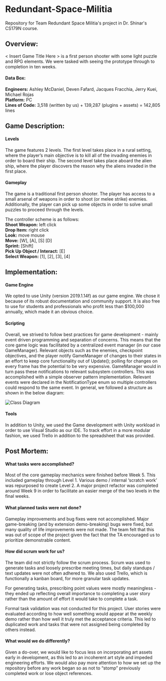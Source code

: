 # Redundant-Space-Militia  
Repository for Team Redundant Space Militia's project in Dr. Shinar's CS179N course.


## Overview:  
< Insert Game Title Here > is a first person shooter with some light puzzle and RPG elements. We were tasked with seeing the prototype through to completion in ten weeks.

#### Data Box:  
**Engineers:** Ashley McDaniel, Deven Fafard, Jacques Fracchia, Jerry Kuei, Michael Rojas  
**Platform:** PC  
**Lines of Code:** 3,518 (written by us) + 139,287 (plugins + assets) = 142,805 lines  


## Game Description:  
#### Levels  
The game features 2 levels. The first level takes place in a rural setting, where the player’s main objective is to kill all of the invading enemies in order to board their ship. The second level takes place aboard the alien ship, where the player discovers the reason why the aliens invaded in the first place.

#### Gameplay  
The game is a traditional first person shooter. The player has access to a small arsenal of weapons in order to shoot (or melee strike) enemies. Additionally, the player can pick up some objects in order to solve small puzzles to proceed through the levels. 

The controller scheme is as follows:  
**Shoot Weapon:** left click  
**Drop Item:** right click  
**Look:**  move mouse  
**Move:** [W], [A], [S] [D]  
**Sprint:** [Shift]   
**Pick Up Object / Interact:** [E]  
**Select Weapon:** [1], [2], [3], [4]  


## Implementation:  
#### Game Engine  
We opted to use Unity (version 2019.1.14f) as our game engine. We chose it because of its robust documentation and community support. It is also free to use for students and professionals who profit less than $100,000 annually, which made it an obvious choice.

#### Scripting  
Overall, we strived to follow best practices for game development - mainly event driven programming and separation of concerns. This means that the core game logic was facilitated by a centralized event manager (in our case GameManager). Relevant objects such as the enemies, checkpoint objectives, and the player notify GameManager of changes to their states in an effort to keep core functionality out of Update(); polling for changes on every frame has the potential to be very expensive. GameManager would in turn pass these notifications to relevant subsystem controllers. This was accomplished with a simple observer pattern implementation. Relevant events were declared in the NotificationType enum so multiple controllers could respond to the same event. In general, we followed a structure as shown in the below diagram:

![Class Diagram](https://i.imgur.com/i3og5VX.png)

#### Tools  
In addition to Unity, we used the Game development with Unity workload in order to use Visual Studio as our IDE. To track effort in a more modular fashion, we used Trello in addition to the spreadsheet that was provided.


## Post Mortem:  
#### What tasks were accomplished?  
Most of the core gameplay mechanics were finished before Week 5. This included gameplay through Level 1. Various demo / internal ‘scratch work’ was repurposed to create Level 2. A major project refactor was completed around Week 9 in order to facilitate an easier merge of the two levels in the final weeks.

#### What planned tasks were not done?  
Gameplay improvements and bug fixes were not accomplished. Major game-breaking (and by extension demo-breaking) bugs were fixed, but many quality of life improvements were not made. The team felt that this was out of scope of the project given the fact that the TA encouraged us to prioritize demonstrable content.

#### How did scrum work for us?  
The team did not strictly follow the scrum process. Scrum was used to generate tasks and loosely prescribe meeting times, but daily standups / text updates were not often adhered to. We also used Trello, which is functionally a kanban board, for more granular task updates.

For generating tasks, prescribing point values were mostly meaningless - they ended up reflecting overall importance to completing a user story rather than the amount of effort it would take to complete a task.

Formal task validation was not conducted for this project. User stories were evaluated according to how well something would appear at the weekly demo rather than how well it truly met the acceptance criteria. This led to duplicated work and tasks that were not assigned being completed by others instead.

#### What would we do differently?  
Given a do-over, we would like to focus less on incorporating art assets early in development, as this led to an incoherent art style and impeded engineering efforts. We would also pay more attention to how we set up the repository before any work began so as not to “stomp” previously completed work or lose object references.
